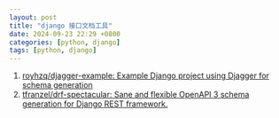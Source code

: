 ```yaml
---
layout: post
title: "django 接口文档工具"
date: 2024-09-23 22:29 +0800
categories: [python, django]
tags: [python, django]
---
```




1. [royhzq/djagger-example: Example Django project using Djagger for schema generation](https://github.com/royhzq/djagger-example)
2. [tfranzel/drf-spectacular: Sane and flexible OpenAPI 3 schema generation for Django REST framework.](https://github.com/tfranzel/drf-spectacular?tab=readme-ov-file)
